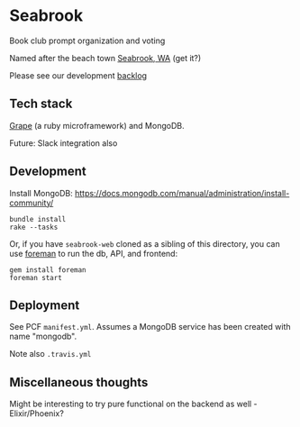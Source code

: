 # Seabrook

Book club prompt organization and voting

Named after the beach town [Seabrook, WA](https://www.google.com/maps/place/Seabrook,+WA/@47.1978284,-124.2015807,16z/data=!4m5!3m4!1s0x54920d9c7ab3e9fb:0xc7ec646742447dcf!8m2!3d47.1955483!4d-124.1963636a) (get it?)

Please see our development [backlog](https://www.pivotaltracker.com/n/projects/2186995)

## Tech stack
[Grape](https://github.com/ruby-grape/grape) (a ruby microframework) and MongoDB.

Future: Slack integration also

## Development
Install MongoDB: https://docs.mongodb.com/manual/administration/install-community/

```
bundle install
rake --tasks
```

Or, if you have `seabrook-web` cloned as a sibling of this directory, you can use [foreman](https://github.com/ddollar/foreman) to run the db, API, and frontend:
```
gem install foreman
foreman start
```

## Deployment
See PCF `manifest.yml`. Assumes a MongoDB service has been created with name "mongodb".

Note also `.travis.yml`

## Miscellaneous thoughts
Might be interesting to try pure functional on the backend as well - Elixir/Phoenix?
